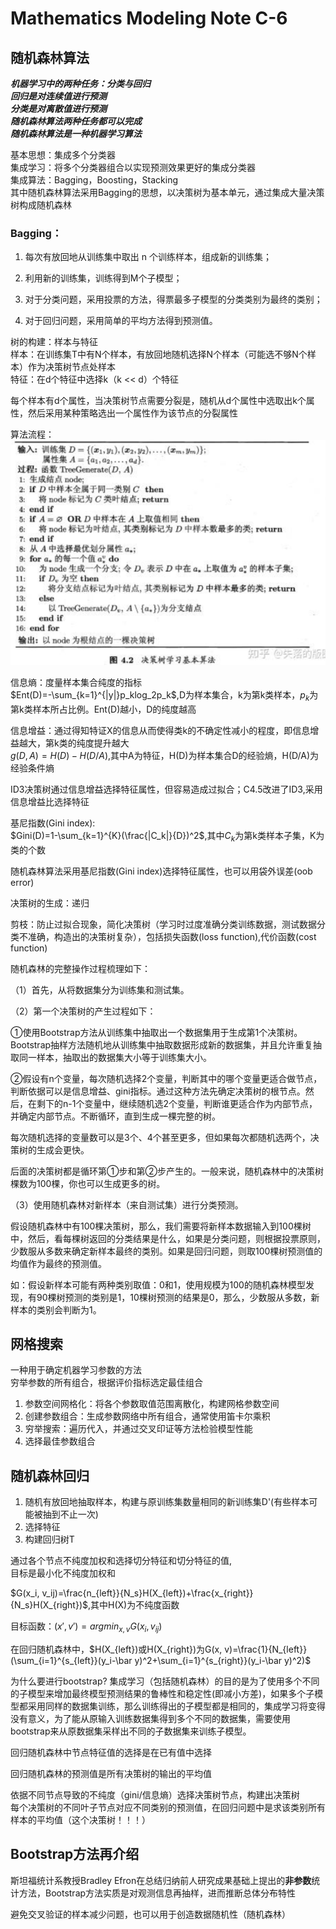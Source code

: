 # Mathematics Modeling Note C-6  
## 随机森林算法
***机器学习中的两种任务：分类与回归***  
***回归是对连续值进行预测***   
***分类是对离散值进行预测***   
***随机森林算法两种任务都可以完成***   
***随机森林算法是一种机器学习算法***   

基本思想：集成多个分类器  
集成学习：将多个分类器组合以实现预测效果更好的集成分类器  
集成算法：Bagging，Boosting，Stacking  
其中随机森林算法采用Bagging的思想，以决策树为基本单元，通过集成大量决策树构成随机森林  

### Bagging：
1. 每次有放回地从训练集中取出 n 个训练样本，组成新的训练集；

2. 利用新的训练集，训练得到M个子模型；

3. 对于分类问题，采用投票的方法，得票最多子模型的分类类别为最终的类别；  
4. 对于回归问题，采用简单的平均方法得到预测值。  

树的构建：样本与特征  
样本：在训练集T中有N个样本，有放回地随机选择N个样本（可能选不够N个样本）作为决策树节点处样本  
特征：在d个特征中选择k（k << d）个特征  

每个样本有d个属性，当决策树节点需要分裂是，随机从d个属性中选取出k个属性，然后采用某种策略选出一个属性作为该节点的分裂属性  

算法流程：![](./picture/1706455836487.png)  

信息熵：度量样本集合纯度的指标  
$Ent(D)=-\sum_{k=1}^{|y|}p_klog_2p_k$,D为样本集合，k为第k类样本，$p_k$为第k类样本所占比例。Ent(D)越小，D的纯度越高  

信息增益：通过得知特证X的信息从而使得类k的不确定性减小的程度，即信息增益越大，第k类的纯度提升越大  
$g(D, A)=H(D)-H(D/A)$,其中A为特征，H(D)为样本集合D的经验熵，H(D/A)为经验条件熵  

ID3决策树通过信息增益选择特征属性，但容易造成过拟合；C4.5改进了ID3,采用信息增益比选择特征  

基尼指数(Gini index):  
$Gini(D)=1-\sum_{k=1}^{K}(\frac{|C_k|}{D})^2$,其中$C_k$为第k类样本子集，K为类的个数  

随机森林算法采用基尼指数(Gini index)选择特征属性，也可以用袋外误差(oob error)

决策树的生成：递归  

剪枝：防止过拟合现象，简化决策树（学习时过度准确分类训练数据，测试数据分类不准确，构造出的决策树复杂），包括损失函数(loss function),代价函数(cost function)

随机森林的完整操作过程梳理如下：

（1）首先，从将数据集分为训练集和测试集。

（2）第一个决策树的产生过程如下：

①使用Bootstrap方法从训练集中抽取出一个数据集用于生成第1个决策树。Bootstrap抽样方法随机地从训练集中抽取数据形成新的数据集，并且允许重复抽取同一样本，抽取出的数据集大小等于训练集大小。

②假设有n个变量，每次随机选择2个变量，判断其中的哪个变量更适合做节点，判断依据可以是信息增益、gini指标。通过这种方法先确定决策树的根节点。然后，在剩下的n-1个变量中，继续随机选2个变量，判断谁更适合作为内部节点，并确定内部节点。不断循环，直到生成一棵完整的树。

每次随机选择的变量数可以是3个、4个甚至更多，但如果每次都随机选两个，决策树的生成会更快。

后面的决策树都是循环第①步和第②步产生的。一般来说，随机森林中的决策树棵数为100棵，你也可以生成更多的树。

（3）使用随机森林对新样本（来自测试集）进行分类预测。

假设随机森林中有100棵决策树，那么，我们需要将新样本数据输入到100棵树中，然后，看每棵树返回的分类结果是什么，如果是分类问题，则根据投票原则，少数服从多数来确定新样本最终的类别。如果是回归问题，则取100棵树预测值的均值作为最终的预测值。

如：假设新样本可能有两种类别取值：0和1，使用规模为100的随机森林模型发现，有90棵树预测的类别是1，10棵树预测的结果是0，那么，少数服从多数，新样本的类别会判断为1。
## 网格搜索
一种用于确定机器学习参数的方法  
穷举参数的所有组合，根据评价指标选定最佳组合  
1. 参数空间网格化：将各个参数取值范围离散化，构建网格参数空间  
2. 创建参数组合：生成参数网络中所有组合，通常使用笛卡尔乘积
3. 穷举搜索：遍历代入，并通过交叉印证等方法检验模型性能  
4. 选择最佳参数组合  

## 随机森林回归
1. 随机有放回地抽取样本，构建与原训练集数量相同的新训练集D'(有些样本可能被抽到不止一次)  
2. 选择特征
3. 构建回归树T

通过各个节点不纯度加权和选择切分特征和切分特征的值,  
目标是最小化不纯度加权和   

$G(x_i, v_ij)=\frac{n_{left}}{N_s}H(X_{left})+\frac{x_{right}}{N_s}H(X_{right})$,其中H(X)为不纯度函数  

目标函数：$(x',v')=argmin_{x, v}G(x_i, v_{ij})$ 

在回归随机森林中，$H(X_{left})或H(X_{right})为G(x, v)=\frac{1}{N_{left}}(\sum_{i=1}^{s_{left}}(y_i-\bar y)^2+\sum_{i=1}^{s_{right}}(y_i-\bar y)^2)$  

为什么要进行bootstrap? 集成学习（包括随机森林）的目的是为了使用多个不同的子模型来增加最终模型预测结果的鲁棒性和稳定性(即减小方差)，如果多个子模型都采用同样的数据集训练，那么训练得出的子模型都是相同的，集成学习将变得没有意义，为了能从原输入训练数据集得到多个不同的数据集，需要使用bootstrap来从原数据集采样出不同的子数据集来训练子模型。  

回归随机森林中节点特征值的选择是在已有值中选择  

回归随机森林的预测值是所有决策树的输出的平均值  

依据不同节点导致的不纯度（gini/信息熵）选择决策树节点，构建出决策树  
每个决策树的不同叶子节点对应不同类别的预测值，在回归问题中是求该类别所有样本的平均值（这个决策树！！！）  

## Bootstrap方法再介绍
斯坦福统计系教授Bradley Efron在总结归纳前人研究成果基础上提出的**非参数**统计方法，Bootstrap方法实质是对观测信息再抽样，进而推断总体分布特性  

避免交叉验证的样本减少问题，也可以用于创造数据随机性（随机森林）




